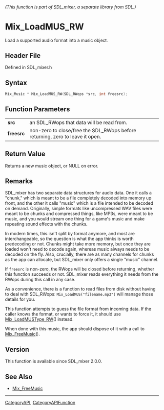 ###### (This function is part of SDL_mixer, a separate library from SDL.)
# Mix_LoadMUS_RW

Load a supported audio format into a music object.

## Header File

Defined in SDL_mixer.h

## Syntax

```c
Mix_Music * Mix_LoadMUS_RW(SDL_RWops *src, int freesrc);

```

## Function Parameters

|                 |                                                                               |
| --------------- | ----------------------------------------------------------------------------- |
| **src**         | an SDL_RWops that data will be read from.                                     |
| **freesrc**     | non-zero to close/free the SDL_RWops before returning, zero to leave it open. |

## Return Value

Returns a new music object, or NULL on error.

## Remarks

SDL_mixer has two separate data structures for audio data. One it calls a
"chunk," which is meant to be a file completely decoded into memory up
front, and the other it calls "music" which is a file intended to be
decoded on demand. Originally, simple formats like uncompressed WAV files
were meant to be chunks and compressed things, like MP3s, were meant to be
music, and you would stream one thing for a game's music and make repeating
sound effects with the chunks.

In modern times, this isn't split by format anymore, and most are
interchangeable, so the question is what the app thinks is worth
predecoding or not. Chunks might take more memory, but once they are loaded
won't need to decode again, whereas music always needs to be decoded on the
fly. Also, crucially, there are as many channels for chunks as the app can
allocate, but SDL_mixer only offers a single "music" channel.

If `freesrc` is non-zero, the RWops will be closed before returning,
whether this function succeeds or not. SDL_mixer reads everything it needs
from the RWops during this call in any case.

As a convenience, there is a function to read files from disk without
having to deal with SDL_RWops: `Mix_LoadMUS("filename.mp3")` will manage
those details for you.

This function attempts to guess the file format from incoming data. If the
caller knows the format, or wants to force it, it should use
[Mix_LoadMUSType_RW](Mix_LoadMUSType_RW)() instead.

When done with this music, the app should dispose of it with a call to
[Mix_FreeMusic](Mix_FreeMusic)().

## Version

This function is available since SDL_mixer 2.0.0.

## See Also

- [Mix_FreeMusic](Mix_FreeMusic)

----
[CategoryAPI](CategoryAPI), [CategoryAPIFunction](CategoryAPIFunction)

